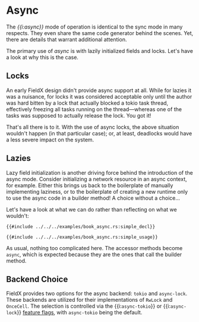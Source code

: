 # Async

The _{{i:async}}_ mode of operation is identical to the sync mode in many respects. They even share the same code generator behind the scenes. Yet, there are details that warrant additional attention.

The primary use of _async_ is with lazily initialized fields and locks. Let's have a look at why this is the case.

## Locks

An early FieldX design didn't provide async support at all. While for lazies it was a nuisance, for locks it was considered acceptable only until the author was hard bitten by a lock that actually blocked a tokio task thread, effectively freezing all tasks running on the thread—whereas one of the tasks was supposed to actually release the lock. You got it!

That's all there is to it. With the use of async locks, the above situation wouldn't happen (in that particular case); or, at least, deadlocks would have a less severe impact on the system.

## Lazies

Lazy field initialization is another driving force behind the introduction of the async mode. Consider initializing a network resource in an async context, for example. Either this brings us back to the boilerplate of manually implementing laziness, or to the boilerplate of creating a new runtime only to use the async code in a builder method! A choice without a choice...

Let's have a look at what we can do rather than reflecting on what we wouldn't:

```rust,ignore
{{#include ../../../examples/book_async.rs:simple_decl}}

{{#include ../../../examples/book_async.rs:simple_usage}}
```

As usual, nothing too complicated here. The accessor methods become `async`, which is expected because they are the ones that call the builder method.

## Backend Choice

FieldX provides two options for the async backend: `tokio` and `async-lock`. These backends are utilized for their implementations of `RwLock` and `OnceCell`. The selection is controlled via the {{i:`async-tokio`}} or {{i:`async-lock`}} [feature flags](../feature_flags.md), with `async-tokio` being the default.
